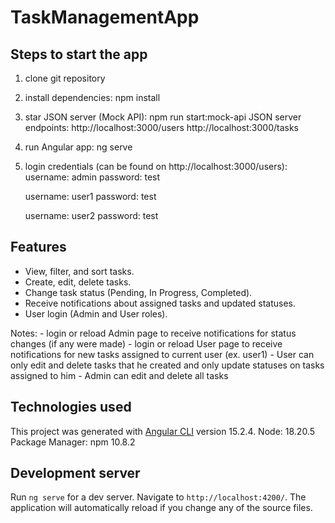 # TaskManagementApp

## Steps to start the app

1. clone git repository
2. install dependencies: npm install
3. star JSON server (Mock API): npm run start:mock-api
    JSON server endpoints:
        http://localhost:3000/users
        http://localhost:3000/tasks
4. run Angular app: ng serve
5. login credentials (can be found on http://localhost:3000/users):
    username: admin
    password: test

    username: user1
    password: test

    username: user2
    password: test

## Features
- View, filter, and sort tasks.
- Create, edit, delete tasks.
- Change task status (Pending, In Progress, Completed).
- Receive notifications about assigned tasks and updated statuses.
- User login (Admin and User roles).

Notes:
    - login or reload Admin page to receive notifications for status changes (if any were made)
    - login or reload User page to receive notifications for new tasks assigned to current user (ex. user1)
    - User can only edit and delete tasks that he created and only update statuses on tasks assigned to him
    - Admin can edit and delete all tasks    

## Technologies used

This project was generated with [Angular CLI](https://github.com/angular/angular-cli) version 15.2.4.
Node: 18.20.5
Package Manager: npm 10.8.2

## Development server

Run `ng serve` for a dev server. Navigate to `http://localhost:4200/`. The application will automatically reload if you change any of the source files.



